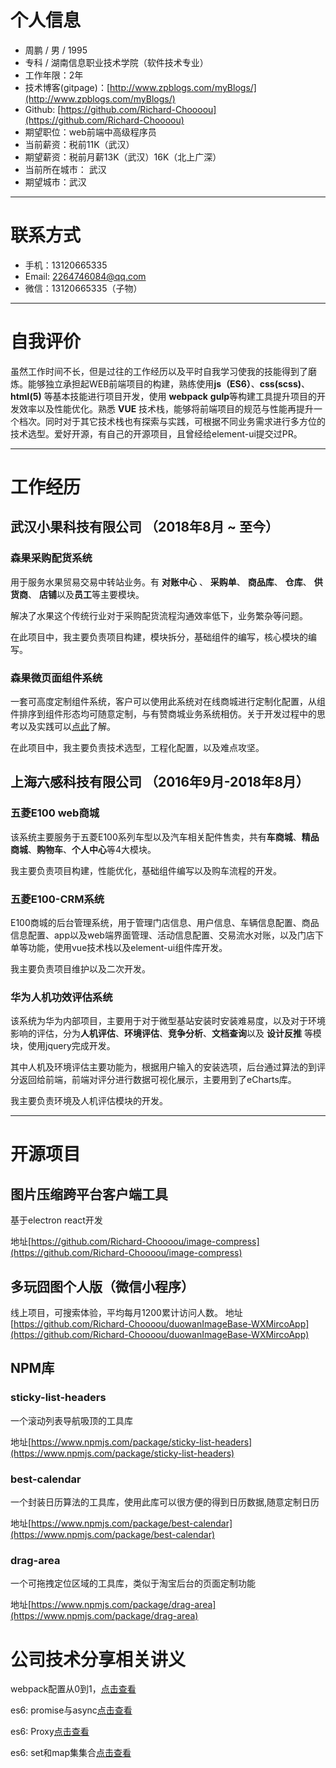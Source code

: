 

# 个人信息

* 周鹏 / 男 / 1995
* 专科 / 湖南信息职业技术学院（软件技术专业）
* 工作年限：2年
* 技术博客(gitpage)：[http://www.zpblogs.com/myBlogs/](http://www.zpblogs.com/myBlogs/)
* Github: [https://github.com/Richard-Choooou](https://github.com/Richard-Choooou)
* 期望职位：web前端中高级程序员
* 当前薪资：税前11K（武汉）
* 期望薪资：税前月薪13K（武汉）16K（北上广深）
* 当前所在城市： 武汉
* 期望城市：武汉

---

# 联系方式
* 手机：13120665335
* Email: 2264746084@qq.com
* 微信：13120665335（子物）

---

# 自我评价
虽然工作时间不长，但是过往的工作经历以及平时自我学习使我的技能得到了磨炼。能够独立承担起WEB前端项目的构建，熟练使用**js（ES6）**、**css(scss)**、**html(5)** 等基本技能进行项目开发，使用 **webpack** **gulp**等构建工具提升项目的开发效率以及性能优化。熟悉 **VUE** 技术栈，能够将前端项目的规范与性能再提升一个档次。同时对于其它技术栈也有探索与实践，可根据不同业务需求进行多方位的技术选型。爱好开源，有自己的开源项目，且曾经给element-ui提交过PR。

---

# 工作经历

## 武汉小果科技有限公司 （2018年8月 ~ 至今）

### 森果采购配货系统
用于服务水果贸易交易中转站业务。有 **对账中心** 、 **采购单**、 **商品库**、 **仓库**、 **供货商**、 **店铺**以及**员工**等主要模块。

解决了水果这个传统行业对于采购配货流程沟通效率低下，业务繁杂等问题。

在此项目中，我主要负责项目构建，模块拆分，基础组件的编写，核心模块的编写。

### 森果微页面组件系统
一套可高度定制组件系统，客户可以使用此系统对在线商城进行定制化配置，从组件排序到组件形态均可随意定制，与有赞商城业务系统相仿。关于开发过程中的思考以及实践可以[点此](http://www.zpblogs.com/myBlogs/2018/09/15/%E6%A3%AE%E6%9E%9C%E5%BE%AE%E5%95%86%E5%9F%8E%E7%BB%84%E4%BB%B6%E7%B3%BB%E7%BB%9F%E6%9E%B6%E6%9E%84%E6%96%B9%E6%A1%88%E5%8F%8A%E6%80%9D%E8%80%83/)了解。

在此项目中，我主要负责技术选型，工程化配置，以及难点攻坚。

## 上海六感科技有限公司 （2016年9月-2018年8月）
### 五菱E100 web商城
该系统主要服务于五菱E100系列车型以及汽车相关配件售卖，共有**车商城**、**精品商城**、**购物车**、**个人中心**等4大模块。

我主要负责项目构建，性能优化，基础组件编写以及购车流程的开发。

### 五菱E100-CRM系统
E100商城的后台管理系统，用于管理门店信息、用户信息、车辆信息配置、商品信息配置、app以及web端界面管理、活动信息配置、交易流水对账，以及门店下单等功能，使用vue技术栈以及element-ui组件库开发。

我主要负责项目维护以及二次开发。

### 华为人机功效评估系统
该系统为华为内部项目，主要用于对于微型基站安装时安装难易度，以及对于环境影响的评估，分为**人机评估**、**环境评估**、**竞争分析**、**文档查询**以及 **设计反推** 等模块，使用jquery完成开发。

其中人机及环境评估主要功能为，根据用户输入的安装选项，后台通过算法的到评分返回给前端，前端对评分进行数据可视化展示，主要用到了eCharts库。

我主要负责环境及人机评估模块的开发。

---

# 开源项目

## 图片压缩跨平台客户端工具
基于electron react开发

地址[https://github.com/Richard-Choooou/image-compress](https://github.com/Richard-Choooou/image-compress)

## 多玩囧图个人版（微信小程序） 
线上项目，可搜索体验，平均每月1200累计访问人数。
地址[https://github.com/Richard-Choooou/duowanImageBase-WXMircoApp](https://github.com/Richard-Choooou/duowanImageBase-WXMircoApp)

## NPM库
### sticky-list-headers
一个滚动列表导航吸顶的工具库

地址[https://www.npmjs.com/package/sticky-list-headers](https://www.npmjs.com/package/sticky-list-headers)

### best-calendar
一个封装日历算法的工具库，使用此库可以很方便的得到日历数据,随意定制日历

地址[https://www.npmjs.com/package/best-calendar](https://www.npmjs.com/package/best-calendar)

### drag-area
一个可拖拽定位区域的工具库，类似于淘宝后台的页面定制功能

地址[https://www.npmjs.com/package/drag-area](https://www.npmjs.com/package/drag-area)


# 公司技术分享相关讲义

webpack配置从0到1，[点击查看](http://www.zpblogs.com/myBlogs/2018/10/08/%E6%A3%AE%E6%9E%9C%E5%86%85%E9%83%A8%E5%88%86%E4%BA%AB%EF%BC%9Awebpack%E9%85%8D%E7%BD%AE%E4%BB%8E0%E5%88%B01/#more)

es6: promise与async[点击查看](http://www.zpblogs.com/myBlogs/2018/09/26/%E6%A3%AE%E6%9E%9C%E5%86%85%E9%83%A8%E5%88%86%E4%BA%AB%EF%BC%9Apromise%E4%B8%8Easync/)

es6: Proxy[点击查看](http://www.zpblogs.com/myBlogs/2018/09/26/%E6%A3%AE%E6%9E%9C%E5%86%85%E9%83%A8%E5%88%86%E4%BA%AB%EF%BC%9AProxy%E4%B8%8EReflect/#more)

es6: set和map集集合[点击查看](http://www.zpblogs.com/myBlogs/2018/09/25/%E6%A3%AE%E6%9E%9C%E5%86%85%E9%83%A8%E5%88%86%E4%BA%AB%EF%BC%9Aset%E5%92%8Cmap%E9%9B%86%E9%9B%86%E5%90%88/)

